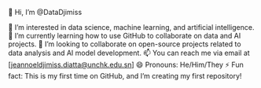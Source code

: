 👋 Hi, I’m @DataDjimiss

👀 I’m interested in data science, machine learning, and artificial intelligence.
🌱 I’m currently learning how to use GitHub to collaborate on data and AI projects.
💞️ I’m looking to collaborate on open-source projects related to data analysis and AI model development.
📫 You can reach me via email at [jeannoeldjimiss.diatta@unchk.edu.sn] 
😄 Pronouns: He/Him/They
⚡ Fun fact: This is my first time on GitHub, and I’m creating my first repository!


<!---
DataDjimiss/DataDjimiss is a ✨ special ✨ repository because its `README.md` (this file) appears on your GitHub profile.
You can click the Preview link to take a look at your changes.
--->
